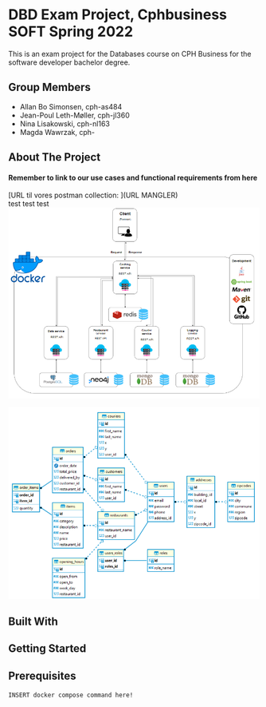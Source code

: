 # DBD Exam Project, Cphbusiness SOFT Spring 2022 

This is an exam project for the Databases course on CPH Business for the software developer bachelor degree.
  
## Group Members

- Allan Bo Simonsen, cph-as484
- Jean-Poul Leth-Møller, cph-jl360
- Nina Lisakowski, cph-nl163
- Magda Wawrzak, cph-
  
## About The Project  


#### Remember to link to our use cases and functional requirements from here

[URL til vores postman collection: ](URL MANGLER)  
test test test
![Alt System overview](/Drawings/FinalProduct.PNG "Microservice architecture")

![Alt ER-diagram](/Drawings/ER-diagram.png "PostgreSQL ER-diagram")


## Built With
  
## Getting Started  
  
## Prerequisites

```shell
INSERT docker compose command here!
```  